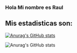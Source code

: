 ### Hola Mi nombre es Raul

## Mis estadisticas son:

[![Anurag's GitHub stats](https://github-readme-stats.vercel.app/api?username=diorel)](https://github.com/diorel/github-readme-stats)


![Anurag's GitHub stats](https://github-readme-stats.vercel.app/api?username=diorel&show_icons=true&theme=radical)
